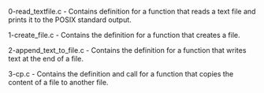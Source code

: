 0-read_textfile.c - Contains definition for a function that reads a text file and prints it to the POSIX standard output.

1-create_file.c - Contains the definition for a function that creates a file.

2-append_text_to_file.c - Contains the definition for a function that writes text at the end of a file.

3-cp.c - Contains the definition and call for a function that copies the content of a file to another file.
